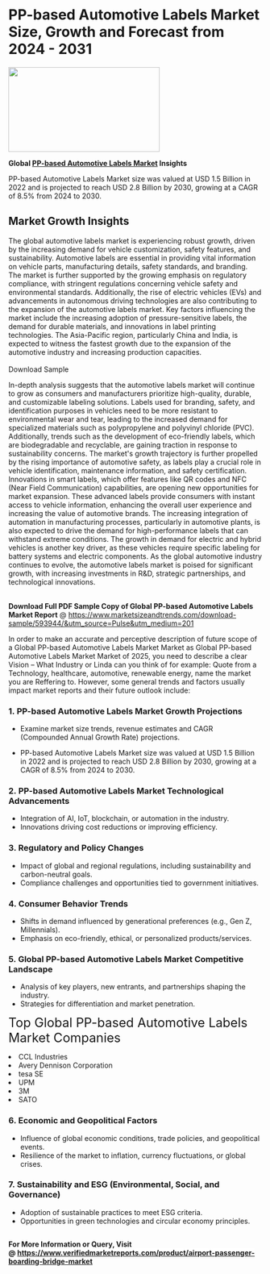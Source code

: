 <H1>PP-based Automotive Labels Market Size, Growth and Forecast from 2024 - 2031</H1><img class="aligncenter size-medium wp-image-584254" src="https://thirdeyenews.in/wp-content/uploads/2024/09/Global-Market-Research-300x168.jpeg" alt="" width="300" height="168" /><p><strong>Global&nbsp;<a href="https://www.marketsizeandtrends.com/download-sample/593944/&amp;utm_source=Pulse&amp;utm_medium=201">PP-based Automotive Labels Market</a> Insights</strong></p><p>PP-based Automotive Labels Market size was valued at USD 1.5 Billion in 2022 and is projected to reach USD 2.8 Billion by 2030, growing at a CAGR of 8.5% from 2024 to 2030.</p><p><h2>Market Growth Insights</h2> <p>The global automotive labels market is experiencing robust growth, driven by the increasing demand for vehicle customization, safety features, and sustainability. Automotive labels are essential in providing vital information on vehicle parts, manufacturing details, safety standards, and branding. The market is further supported by the growing emphasis on regulatory compliance, with stringent regulations concerning vehicle safety and environmental standards. Additionally, the rise of electric vehicles (EVs) and advancements in autonomous driving technologies are also contributing to the expansion of the automotive labels market. Key factors influencing the market include the increasing adoption of pressure-sensitive labels, the demand for durable materials, and innovations in label printing technologies. The Asia-Pacific region, particularly China and India, is expected to witness the fastest growth due to the expansion of the automotive industry and increasing production capacities. <br><br>Download Sample</p> <p>In-depth analysis suggests that the automotive labels market will continue to grow as consumers and manufacturers prioritize high-quality, durable, and customizable labeling solutions. Labels used for branding, safety, and identification purposes in vehicles need to be more resistant to environmental wear and tear, leading to the increased demand for specialized materials such as polypropylene and polyvinyl chloride (PVC). Additionally, trends such as the development of eco-friendly labels, which are biodegradable and recyclable, are gaining traction in response to sustainability concerns. The market's growth trajectory is further propelled by the rising importance of automotive safety, as labels play a crucial role in vehicle identification, maintenance information, and safety certification. Innovations in smart labels, which offer features like QR codes and NFC (Near Field Communication) capabilities, are opening new opportunities for market expansion. These advanced labels provide consumers with instant access to vehicle information, enhancing the overall user experience and increasing the value of automotive brands. The increasing integration of automation in manufacturing processes, particularly in automotive plants, is also expected to drive the demand for high-performance labels that can withstand extreme conditions. The growth in demand for electric and hybrid vehicles is another key driver, as these vehicles require specific labeling for battery systems and electric components. As the global automotive industry continues to evolve, the automotive labels market is poised for significant growth, with increasing investments in R&D, strategic partnerships, and technological innovations. <br><br></p><p><span class=""><strong>Download Full PDF Sample Copy of Global PP-based Automotive Labels Market Report</strong> @ <a href="https://www.marketsizeandtrends.com/download-sample/593944/&amp;utm_source=Pulse&amp;utm_medium=201" target="_blank">https://www.marketsizeandtrends.com/download-sample/593944/&amp;utm_source=Pulse&amp;utm_medium=201</a></span></p><p>In order to make an accurate and perceptive description of future scope of a Global&nbsp;PP-based Automotive Labels Market Market as Global&nbsp;PP-based Automotive Labels Market Market of 2025, you need to describe a clear Vision &ndash; What Industry or Linda can you think of for example: Quote from a Technology, healthcare, automotive, renewable energy, name the market you are Reffering to. However, some general trends and factors usually impact market reports and their future outlook include:</p><h3>1.&nbsp;<strong>PP-based Automotive Labels Market Growth Projections</strong></h3><ul><li>Examine market size trends, revenue estimates and CAGR (Compounded Annual Growth Rate) projections.</li><li><p>PP-based Automotive Labels Market size was valued at USD 1.5 Billion in 2022 and is projected to reach USD 2.8 Billion by 2030, growing at a CAGR of 8.5% from 2024 to 2030.</p></li></ul><h3>2.&nbsp;<strong>PP-based Automotive Labels Market Technological Advancements</strong></h3><ul><li>Integration of AI, IoT, blockchain, or automation in the industry.</li><li>Innovations driving cost reductions or improving efficiency.</li></ul><h3>3.&nbsp;<strong>Regulatory and Policy Changes</strong></h3><ul><li>Impact of global and regional regulations, including sustainability and carbon-neutral goals.</li><li>Compliance challenges and opportunities tied to government initiatives.</li></ul><h3>4.&nbsp;<strong>Consumer Behavior Trends</strong></h3><ul><li>Shifts in demand influenced by generational preferences (e.g., Gen Z, Millennials).</li><li>Emphasis on eco-friendly, ethical, or personalized products/services.</li></ul><h3>5.&nbsp;<strong>Global PP-based Automotive Labels Market Competitive Landscape</strong></h3><ul><li>Analysis of key players, new entrants, and partnerships shaping the industry.</li><li>Strategies for differentiation and market penetration.</li></ul><p data-pm-slice="1 1 []"><span style="color: inherit; font-family: inherit; font-size: 25px;">Top Global PP-based Automotive Labels Market Companies</span></p><div class="" data-test-id=""><p><li>CCL Industries</li><li> Avery Dennison Corporation</li><li> tesa SE</li><li> UPM</li><li> 3M</li><li> SATO</li></p></div><h3>6.&nbsp;<strong>Economic and Geopolitical Factors</strong></h3><ul><li>Influence of global economic conditions, trade policies, and geopolitical events.</li><li>Resilience of the market to inflation, currency fluctuations, or global crises.</li></ul><h3>7.&nbsp;<strong>Sustainability and ESG (Environmental, Social, and Governance)</strong></h3><ul><li>Adoption of sustainable practices to meet ESG criteria.</li><li>Opportunities in green technologies and circular economy principles.</li></ul><h2><strong style="font-size: 14px;">For More Information or Query, Visit @&nbsp;</strong><a style="background-color: #ffffff; font-size: 14px;" href="https://www.marketsizeandtrends.com/report/pp-based-automotive-labels-market/" target="_blank">https://www.verifiedmarketreports.com/product/airport-passenger-boarding-bridge-market</a></h2>
